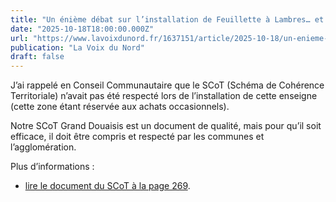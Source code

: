 ```yaml
---
title: "Un énième débat sur l’installation de Feuillette à Lambres… et de Sophie Lebreuilly à Douai"
date: "2025-10-18T18:00:00.000Z"
url: "https://www.lavoixdunord.fr/1637151/article/2025-10-18/un-enieme-debat-sur-l-installation-de-feuillette-lambres-et-de-sophie-lebreuilly"
publication: "La Voix du Nord"
draft: false
---
```


J’ai rappelé en Conseil Communautaire que le SCoT (Schéma de Cohérence Territoriale) n’avait pas été respecté lors de l’installation de cette enseigne (cette zone étant réservée aux achats occasionnels).

Notre SCoT Grand Douaisis est un document de qualité, mais pour qu’il soit efficace, il doit être compris et respecté par les communes et l’agglomération.

Plus d’informations :
- [lire le document du SCoT à la page 269](https://drive.google.com/file/d/1IO_W2iKh482Nzy6ieQaLZITIJVqDtl3R/view?usp=sharing).
